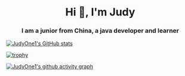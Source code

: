 <!--
**JudyOne1/JudyOne1** is a ✨ _special_ ✨ repository because its `README.md` (this file) appears on your GitHub profile.

Here are some ideas to get you started:

- 🔭 I’m currently working on ...
- 🌱 I’m currently learning ...
- 👯 I’m looking to collaborate on ...
- 🤔 I’m looking for help with ...
- 💬 Ask me about ...
- 📫 How to reach me: ...
- 😄 Pronouns: ...
- ⚡ Fun fact: ...
-->

<h1 align="center">Hi 👋, I'm Judy</h1>
<h3 align="center">I am a junior from China, a java developer and learner</h3>

[![JudyOne1's GitHub stats](https://github-readme-stats.vercel.app/api?username=JudyOne1)](https://github.com/anuraghazra/github-readme-stats)


[![trophy](https://github-profile-trophy.vercel.app/?username=Augenstern-creator&theme=onedark)](https://github.com/ryo-ma/github-profile-trophy)

[![JudyOne1's github activity graph](https://github-readme-activity-graph.vercel.app/graph?username=JudyOne1&theme=high-contrast)](https://github.com/ashutosh00710/github-readme-activity-graph)



